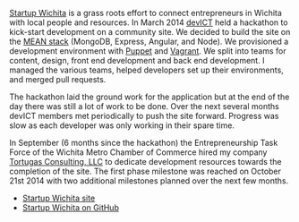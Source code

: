 [Startup Wichita][site] is a grass roots effort to connect entrepreneurs in
Wichita with local people and resources. In March 2014 [devICT][devict] held a
hackathon to kick-start development on a community site. We decided to build
the site on the [MEAN stack](mean) (MongoDB, Express, Angular, and Node). We
provisioned a development environment with [Puppet][puppet] and
[Vagrant][vagrant]. We split into teams for content, design, front end
development and back end development. I managed the various teams, helped
developers set up their environments, and merged pull requests.

The hackathon laid the ground work for the application but at the end of the
day there was still a lot of work to be done. Over the next several months
devICT members met periodically to push the site forward. Progress was slow as
each developer was only working in their spare time.

In September (6 months since the hackathon) the Entrepreneurship Task Force of
the Wichita Metro Chamber of Commerce hired my company [Tortugas Consulting,
LLC][tortugas] to dedicate development resources towards the completion of the
site. The first phase milestone was reached on October 21st 2014 with two
additional milestones planned over the next few months.

* [Startup Wichita site][site]
* [Startup Wichita on GitHub][source]

[tortugas]: http://tortugas-llc.com
[mean]: https://mean.io
[puppet]: http://puppetlabs.com
[vagrant]: http://vagrantup.com
[source]: https://github.com/jacobwalker0814/regex-101
[site]: http://startupwichita.com
[devict]: /portfolio/devict.html
